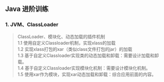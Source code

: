 ## Java 进阶训练
### 1. JVM、ClassLoader
> ClassLoader、模块化、动态加载的插件机制  
> 1.1 使用自定义Classloader机制，实现xlass的加载  
> 1.2 实现xlass打包的xar（类似class文件打包的jar）的加载  
> 1.3 基于自定义Classloader实现类的动态加载和卸载：需要设计加载和卸载。  
> 1.4 基于自定义Classloader实现模块化机制：需要设计模块化机制。  
> 1.5 使用xar作为模块，实现xar动态加载和卸载：综合应用前面的内容。  